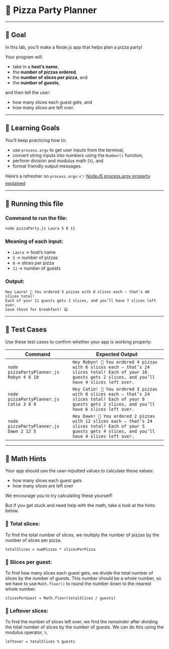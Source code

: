 # 🍕 Pizza Party Planner

---

## 🌟 Goal

In this lab, you’ll make a Node.js app that helps plan a pizza party!

Your program will:

* take in a **host’s name**,
* the **number of pizzas ordered**,
* the **number of slices per pizza**, and
* the **number of guests**,

and then tell the user:

* how many slices each guest gets, and
* how many slices are left over.

---

## 🧠 Learning Goals

You’ll keep practicing how to:

* use `process.argv` to get user inputs from the terminal,
* convert string inputs into numbers using the `Number()` function,
* perform division and modulus math (`%`), and
* format friendly output messages.

Here’s a refresher on `process.argv`:
👉 [NodeJS process.argv property explained](https://sebhastian.com/nodejs-process-argv/)

---

## 🧰 Running this file

### Command to run the file:

```bash
node pizzaParty.js Laura 5 8 11
```

### Meaning of each input:

* `Laura` → host’s name
* `5` → number of pizzas
* `8` → slices per pizza
* `11` → number of guests

### Output:

```
Hey Laura! 🍕 You ordered 5 pizzas with 8 slices each — that’s 40 slices total!
Each of your 11 guests gets 3 slices, and you’ll have 7 slices left over.
Save those for breakfast! 😋
```

---

## 🧪 Test Cases

Use these test cases to confirm whether your app is working properly: 

| Command                            | Expected Output                                                                                                                                              |
| ---------------------------------- | ------------------------------------------------------------------------------------------------------------------------------------------------------------ |
| `node pizzaPartyPlanner.js Robyn 4 6 10` | `Hey Robyn! 🍕 You ordered 4 pizzas with 6 slices each — that’s 24 slices total! Each of your 10 guests gets 2 slices, and you’ll have 4 slices left over.` |
| `node pizzaPartyPlanner.js Catie 3 8 9`   | `Hey Catie! 🍕 You ordered 3 pizzas with 8 slices each — that’s 24 slices total! Each of your 9 guests gets 2 slices, and you’ll have 6 slices left over.`   |
| `node pizzaPartyPlanner.js Dawn 2 12 5`    | `Hey Dawn! 🍕 You ordered 2 pizzas with 12 slices each — that’s 24 slices total! Each of your 5 guests gets 4 slices, and you’ll have 4 slices left over.`    |

---

## 🧮 Math Hints

Your app should use the user-inputted values to calculate these values: 

* how many slices each guest gets
* how many slices are left over

We encourage you to try calculating these yourself! 

But if you get stuck and need help with the math, take a look at the hints below.

### 🍕 **Total slices:**

   To find the total number of slices, we multiply the number of pizzas by the number of slices per pizza. 

   ```
   totalSlices = numPizzas * slicesPerPizza
   ```

### 🍕 **Slices per guest:**

   To find how many slices each guest gets, we divide the total number of slices by the number of guests. This number should be a whole number, so we have to use `Math.floor()` to round the number down to the nearest whole number. 

   ```
   slicesPerGuest = Math.floor(totalSlices / guests)
   ```
   

### 🍕 **Leftover slices:**

   To find the number of slices left over, we find the remainder after dividing the total number of slices by the number of guests. We can do this using the modulus operator, `%`. 

   ```
   leftover = totalSlices % guests
   ```
